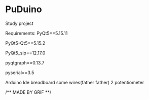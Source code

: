 # PuDuino
Study project

Requirements:
PyQt5==5.15.11 

PyQt5-Qt5==5.15.2

PyQt5_sip==12.17.0

pyqtgraph==0.13.7

pyserial==3.5

Arduino Ide
breadboard
some wires(father father)
2 potentiometer





/** MADE BY GRIF **/
